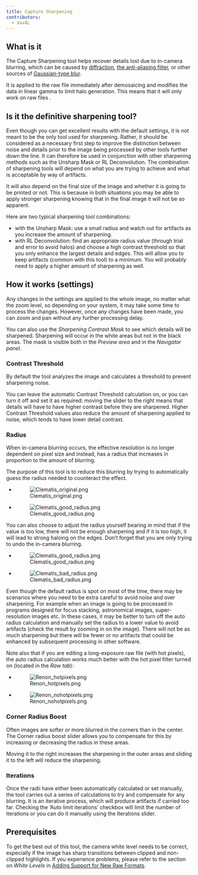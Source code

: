 ```yaml
---
title: Capture Sharpening
contributors:
  - XavAL
---
```


## What is it

The Capture Sharpening tool helps recover details lost due to in-camera
blurring, which can be caused by
[diffraction](https://www.cambridgeincolour.com/tutorials/diffraction-photography.htm),
[the anti-aliasing filter](https://en.wikipedia.org/wiki/Anti-aliasing_filter), or other
sources of [Gaussian-type blur](https://en.wikipedia.org/wiki/Gaussian_blur).

It is applied to the raw file immediately after demosaicing and modifies
the data in linear gamma to limit halo generation. This means that it
will only work on raw files .

## Is it the definitive sharpening tool?

Even though you can get excellent results with the default settings, it
is not meant to be the only tool used for sharpening. Rather, it should
be considered as a necessary first step to improve the distinction
between noise and details prior to the image being processed by other
tools further down the line. It can therefore be used in conjunction
with other sharpening methods such as the Unsharp Mask or RL
Deconvolution. The combination of sharpening tools will depend on what
you are trying to achieve and what is acceptable by way of artifacts.

It will also depend on the final size of the image and whether it is
going to be printed or not. This is because in both situations you may
be able to apply stronger sharpening knowing that in the final image it
will not be so apparent.

Here are two typical sharpening tool combinations:

- with the Unsharp Mask: use a small radius and watch out for artifacts
  as you increase the amount of sharpening.
- with RL Deconvolution: find an appropriate radius value (through trial
  and error to avoid halos) and choose a high contrast threshold so that
  you only enhance the largest details and edges. This will allow you to
  keep artifacts (common with this tool) to a minimum. You will probably
  need to apply a higher amount of sharpening as well.

## How it works (settings)

Any changes in the settings are applied to the whole image, no matter
what the zoom level, so depending on your system, it may take some time
to process the changes. However, once any changes have been made, you
can zoom and pan without any further processing delay.

You can also use the *Sharpening Contrast Mask* to see which details
will be sharpened. Sharpening will occur in the white areas but not in
the black areas. The mask is visible both in the *Preview area* and in
the *Navigator panel*.

### Contrast Threshold

By default the tool analyzes the image and calculates a threshold to
prevent sharpening noise.

You can leave the automatic Contrast Threshold calculation on, or you
can turn it off and set it as required: moving the slider to the right
means that details will have to have higher contrast before they are
sharpened. Higher Contrast Threshold values also reduce the amount of
sharpening applied to noise, which tends to have lower detail contrast.

### Radius

When in-camera blurring occurs, the effective resolution is no longer
dependent on pixel size and instead, has a radius that increases in
proportion to the amount of blurring.

The purpose of this tool is to reduce this blurring by trying to
automatically guess the radius needed to counteract the effect.

<div>

- <figure>
  <img src="/images/Clematis_original.png" title="Clematis_original.png" />
  <figcaption>Clematis_original.png</figcaption>
  </figure>

- <figure>
  <img src="/images/Clematis_good_radius.png" title="Clematis_good_radius.png" />
  <figcaption>Clematis_good_radius.png</figcaption>
  </figure>

</div>

You can also choose to adjust the radius yourself bearing in mind that
if the value is too low, there will not be enough sharpening and if it
is too high, it will lead to strong haloing on the edges. Don’t forget
that you are only trying to undo the in-camera blurring.

<div>

- <figure>
  <img src="/images/Clematis_good_radius.png" title="Clematis_good_radius.png" />
  <figcaption>Clematis_good_radius.png</figcaption>
  </figure>

- <figure>
  <img src="/images/Clematis_bad_radius.png" title="Clematis_bad_radius.png" />
  <figcaption>Clematis_bad_radius.png</figcaption>
  </figure>

</div>

Even though the default radius is spot on most of the time, there may be
scenarios where you need to be extra careful to avoid noise and over
sharpening. For example when an image is going to be processed in
programs designed for focus stacking, astronomical images,
super-resolution images etc. In these cases, it may be better to turn
off the auto radius calculation and manually set the radius to a lower
value to avoid artifacts (check the result by zooming in on the image).
There will not be as much sharpening but there will be fewer or no
artifacts that could be enhanced by subsequent processing in other
software.

Note also that if you are editing a long-exposure raw file (with hot
pixels), the auto radius calculation works much better with the hot
pixel filter turned on (located in the *Raw tab*):

<div>

- <figure>
  <img src="/images/Renon_hotpixels.png" title="Renon_hotpixels.png" />
  <figcaption>Renon_hotpixels.png</figcaption>
  </figure>

- <figure>
  <img src="/images/Renon_nohotpixels.png" title="Renon_nohotpixels.png" />
  <figcaption>Renon_nohotpixels.png</figcaption>
  </figure>

</div>

### Corner Radius Boost

Often images are softer or more blurred in the corners than in the
center. The Corner radius boost slider allows you to compensate for this
by increasing or decreasing the radius in these areas.

Moving it to the right increases the sharpening in the outer areas and
sliding it to the left will reduce the sharpening.

### Iterations

Once the radii have either been automatically calculated or set
manually, the tool carries out a series of calculations to try and
compensate for any blurring. It is an iterative process, which will
produce artifacts if carried too far. Checking the ‘Auto limit
iterations’ checkbox will limit the number of iterations or you can do
it manually using the Iterations slider.

## Prerequisites

To get the best out of this tool, the camera white level needs to be
correct, especially if the image has sharp transitions between clipped
and non-clipped highlights. If you experience problems, please refer to
the section on *White Levels* in [Adding Support for New Raw Formats](adding_support_for_new_raw_formats).

